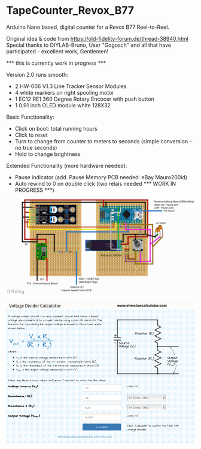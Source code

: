 # TapeCounter_Revox_B77
Arduino Nano based, digital counter for a Revox B77 Reel-to-Reel.

Original idea & code from https://old-fidelity-forum.de/thread-38940.html
Special thanks to DIYLAB-Bruno, User "Gogosch" and all that have participated - excellent work, Gentlemen!

*** this is currently work in progress ***

Version 2.0 runs smooth:
- 2 HW-006 V1.3 Line Tracker Sensor Modules
- 4 white markers on right spooling motor
- 1 EC12 RE1 360 Degree Rotary Encocer with push button
- 1 0.91 inch OLED module white 128X32

Basic Functionality:
- Click on boot: total running hours
- Click to reset
- Turn to change from counter to meters to seconds (simple conversion - no true seconds)
- Hold to change brightness

Extended Functionality (more hardware needed):
- Pause indicator (add. Pause Memory PCB needed: eBay Mauro200id)
- Auto rewind to 0 on double click (two relais needed *** WORK IN PROGRESS ***)

[![TapeCounter_Revox_B77](https://github.com/3KUdelta/TapeCounter_Revox_B77/blob/main/images/TapeCounterB77.png)](https://github.com/3KUdelta/TapeCounter_Revox_B77)

[![TapeCounter_Revox_B77](https://github.com/3KUdelta/TapeCounter_Revox_B77/blob/main/images/B77_voltage_divider_speed_pin.png)](https://github.com/3KUdelta/TapeCounter_Revox_B77)


